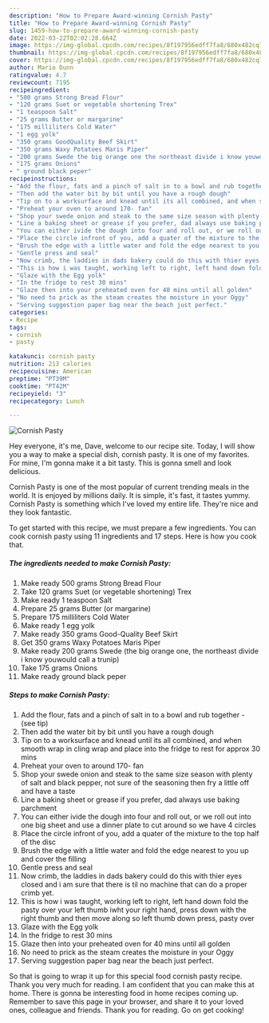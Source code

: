 ```yaml
---
description: "How to Prepare Award-winning Cornish Pasty"
title: "How to Prepare Award-winning Cornish Pasty"
slug: 1459-how-to-prepare-award-winning-cornish-pasty
date: 2022-03-22T02:02:28.664Z
image: https://img-global.cpcdn.com/recipes/8f197956edff7fa8/680x482cq70/cornish-pasty-recipe-main-photo.jpg
thumbnail: https://img-global.cpcdn.com/recipes/8f197956edff7fa8/680x482cq70/cornish-pasty-recipe-main-photo.jpg
cover: https://img-global.cpcdn.com/recipes/8f197956edff7fa8/680x482cq70/cornish-pasty-recipe-main-photo.jpg
author: Mario Dunn
ratingvalue: 4.7
reviewcount: 7195
recipeingredient:
- "500 grams Strong Bread Flour"
- "120 grams Suet or vegetable shortening Trex"
- "1 teaspoon Salt"
- "25 grams Butter or margarine"
- "175 milliliters Cold Water"
- "1 egg yolk"
- "350 grams GoodQuality Beef Skirt"
- "350 grams Waxy Potatoes Maris Piper"
- "200 grams Swede the big orange one the northeast divide i know youwould call a trunip"
- "175 grams Onions"
- " ground black peper"
recipeinstructions:
- "Add the flour, fats and a pinch of salt in to a bowl and rub together           (see tip)"
- "Then add the water bit by bit until you have a rough dough"
- "Tip on to a worksurface and knead until its all combined, and when smooth wrap in cling wrap and place into the fridge to rest for approx 30 mins"
- "Preheat your oven to around 170- fan"
- "Shop your swede onion and steak to the same size season with plenty of salt and black pepper, not sure of the seasoning then fry a little off and have a taste"
- "Line a baking sheet or grease if you prefer, dad always use baking parchment"
- "You can either ivide the dough into four and roll out, or we roll out into one big sheet and use a dinner plate to cut around so we have 4 circles"
- "Place the circle infront of you, add a quater of the mixture to the top half of the disc"
- "Brush the edge with a little water and fold the edge nearest to you up and cover the filling"
- "Gentle press and seal"
- "Now crimb, the laddies in dads bakery could do this with thier eyes closed and i am sure that there is til no machine that can do a proper crimb yet."
- "This is how i was taught, working left to right, left hand down fold the pasty over your left thumb iwht your right hand, press down with the right thumb and then move along so left thumb down press, pasty over"
- "Glaze with the Egg yolk"
- "In the fridge to rest 30 mins"
- "Glaze then into your preheated oven for 40 mins until all golden"
- "No need to prick as the steam creates the moisture in your Oggy"
- "Serving suggestion paper bag near the beach just perfect."
categories:
- Recipe
tags:
- cornish
- pasty

katakunci: cornish pasty 
nutrition: 213 calories
recipecuisine: American
preptime: "PT39M"
cooktime: "PT42M"
recipeyield: "3"
recipecategory: Lunch

---
```



![Cornish Pasty](https://img-global.cpcdn.com/recipes/8f197956edff7fa8/680x482cq70/cornish-pasty-recipe-main-photo.jpg)

Hey everyone, it's me, Dave, welcome to our recipe site. Today, I will show you a way to make a special dish, cornish pasty. It is one of my favorites. For mine, I'm gonna make it a bit tasty. This is gonna smell and look delicious.

Cornish Pasty is one of the most popular of current trending meals in the world. It is enjoyed by millions daily. It is simple, it's fast, it tastes yummy. Cornish Pasty is something which I've loved my entire life. They're nice and they look fantastic.




To get started with this recipe, we must prepare a few ingredients. You can cook cornish pasty using 11 ingredients and 17 steps. Here is how you cook that.

<!--inarticleads1-->

##### The ingredients needed to make Cornish Pasty:

1. Make ready 500 grams Strong Bread Flour
1. Take 120 grams Suet (or vegetable shortening) Trex
1. Make ready 1 teaspoon Salt
1. Prepare 25 grams Butter (or margarine)
1. Prepare 175 milliliters Cold Water
1. Make ready 1 egg yolk
1. Make ready 350 grams Good-Quality Beef Skirt
1. Get 350 grams Waxy Potatoes Maris Piper
1. Make ready 200 grams Swede (the big orange one, the northeast divide i know youwould call a trunip)
1. Take 175 grams Onions
1. Make ready  ground black peper




<!--inarticleads2-->

##### Steps to make Cornish Pasty:

1. Add the flour, fats and a pinch of salt in to a bowl and rub together -           (see tip)
1. Then add the water bit by bit until you have a rough dough
1. Tip on to a worksurface and knead until its all combined, and when smooth wrap in cling wrap and place into the fridge to rest for approx 30 mins
1. Preheat your oven to around 170- fan
1. Shop your swede onion and steak to the same size season with plenty of salt and black pepper, not sure of the seasoning then fry a little off and have a taste
1. Line a baking sheet or grease if you prefer, dad always use baking parchment
1. You can either ivide the dough into four and roll out, or we roll out into one big sheet and use a dinner plate to cut around so we have 4 circles
1. Place the circle infront of you, add a quater of the mixture to the top half of the disc
1. Brush the edge with a little water and fold the edge nearest to you up and cover the filling
1. Gentle press and seal
1. Now crimb, the laddies in dads bakery could do this with thier eyes closed and i am sure that there is til no machine that can do a proper crimb yet.
1. This is how i was taught, working left to right, left hand down fold the pasty over your left thumb iwht your right hand, press down with the right thumb and then move along so left thumb down press, pasty over
1. Glaze with the Egg yolk
1. In the fridge to rest 30 mins
1. Glaze then into your preheated oven for 40 mins until all golden
1. No need to prick as the steam creates the moisture in your Oggy
1. Serving suggestion paper bag near the beach just perfect.




So that is going to wrap it up for this special food cornish pasty recipe. Thank you very much for reading. I am confident that you can make this at home. There is gonna be interesting food in home recipes coming up. Remember to save this page in your browser, and share it to your loved ones, colleague and friends. Thank you for reading. Go on get cooking!
